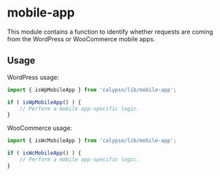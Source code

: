 # mobile-app

This module contains a function to identify whether requests are coming from the WordPress or WooCommerce mobile apps.

## Usage

WordPress usage:

```js
import { isWpMobileApp } from 'calypso/lib/mobile-app';

if ( isWpMobileApp() ) {
	// Perform a mobile app-specific logic.
}
```

WooCommerce usage:

```js
import { isWcMobileApp } from 'calypso/lib/mobile-app';

if ( isWcMobileApp() ) {
	// Perform a mobile app-specific logic.
}
```
